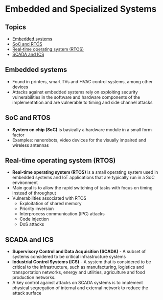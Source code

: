 <!-- omit in toc -->
# Embedded and Specialized Systems

<!-- omit in toc -->
## Topics

- [Embedded systems](#embedded-systems)
- [SoC and RTOS](#soc-and-rtos)
- [Real-time operating system (RTOS)](#real-time-operating-system-rtos)
- [SCADA and ICS](#scada-and-ics)

## Embedded systems

- Found in printers, smart TVs and HVAC control systems, among other devices
- Attacks against embedded systems rely on exploiting security vulnerabilities in the software and hardware components of the implementation and are vulnerable to timing and side channel attacks

## SoC and RTOS

- **System on chip (SoC)** is basically a hardware module in a small form factor
- Examples: nanorobots, video devices for the visually impaired and wireless antennas

## Real-time operating system (RTOS)

- **Real-time operating system (RTOS)** is a small operating system used in embedded systems and IoT applications that are typically run in a SoC environment
- Main goal is to allow the rapid switching of tasks with focus on timing instead of throughput
- Vulnerabilities associated with RTOS
  - Exploitation of shared memory
  - Priority inversion
  - Interprocess communication (IPC) attacks
  - Code injection
  - DoS attacks

## SCADA and ICS

- **Supervisory Control and Data Acquisition (SCADA)** - A subset of systems considered to be critical infrastructure systems
- **Industrial Control Systems (ICS)** - A system that is considered to be critical to the infrastructure, such as manufacturing, logistics and transportation networks, energy and utilities, agriculture and food production networks.
- A key control against attacks on SCADA systems is to implement physical segregation of internal and external network to reduce the attack surface
